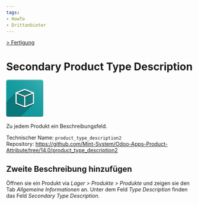```yaml
---
tags:
- HowTo
- Drittanbieter
---
```

[> Fertigung](Fertigung.md)
# Secondary Product Type Description
![icon_oms_box](assets/icon_oms_box.png)

Zu jedem Produkt ein Beschreibungsfeld.

Technischer Name: `product_type_description2`\
Repository: <https://github.com/Mint-System/Odoo-Apps-Product-Attribute/tree/14.0/product_type_description2>

## Zweite Beschreibung hinzufügen

Öffnen sie ein Produkt via *Lager > Produkte > Produkte* und zeigen sie den Tab *Allgemeine Informationen* an. Unter dem Feld *Type Description* finden das Feld *Secondary Type Description*.
